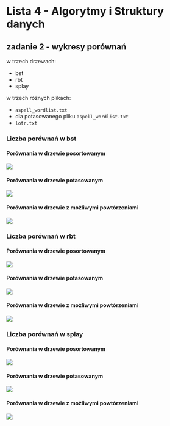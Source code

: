 # Lista 4 - Algorytmy i Struktury danych

## zadanie 2 - wykresy porównań

w trzech drzewach:
- bst
- rbt
- splay

w trzech różnych plikach:
- `aspell_wordlist.txt`
- dla potasowanego pliku `aspell_wordlist.txt`
- `lotr.txt`

### Liczba porównań w bst

#### Porównania w drzewie posortowanym

![](./darts/bst_sorted.png)

#### Porównania w drzewie potasowanym

![](./darts/bst_shuffle.png)

#### Porównania w drzewie z możliwymi powtórzeniami

![](./darts/bst_lotr.png)

### Liczba porównań w rbt

#### Porównania w drzewie posortowanym

![](./darts/rbt_sorted.png)

#### Porównania w drzewie potasowanym

![](./darts/rbt_shuffle.png)

#### Porównania w drzewie z możliwymi powtórzeniami

![](./darts/rbt_lotr.png)

### Liczba porównań w splay

#### Porównania w drzewie posortowanym

![](./darts/splay_sorted.png)

#### Porównania w drzewie potasowanym

![](./darts/splay_shuffle.png)

#### Porównania w drzewie z możliwymi powtórzeniami

![](./darts/splay_lotr.png)